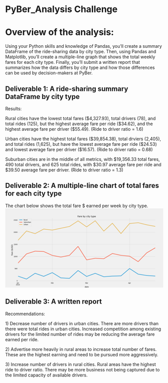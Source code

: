 # PyBer_Analysis Challenge

# Overview of the analysis:

Using your Python skills and knowledge of Pandas, you’ll create a summary DataFrame of the ride-sharing data by city type. Then, using Pandas and Matplotlib, you’ll create a multiple-line graph that shows the total weekly fares for each city type. Finally, you’ll submit a written report that summarizes how the data differs by city type and how those differences can be used by decision-makers at PyBer.

## Deliverable 1: A ride-sharing summary DataFrame by city type
<p> Results:
<p> Rural cities have the lowest total fares ($4,327.93), total drivers (78), and total rides (125), but the highest average fare per ride ($34.62), and the highest average fare per driver ($55.49). (Ride to driver ratio = 1.6)
<p> Urban cities have the highest total fares ($39,854.38), total drviers (2,405), and total rides (1,625), but have the lowest average fare per ride ($24.53) and lowest average fare per driver ($16.57). (Ride to driver ratio = 0.68)
<p> Suburban cities are in the middle of all metrics, with $19,356.33 total fares, 490 total drivers, and 625 total rides, with $30.97 average fare per ride and $39.50 average fare per driver. (Ride to driver ratio = 1.3)

## Deliverable 2: A multiple-line chart of total fares for each city type
<p>The chart below shows the total fare $ earned per week by city type.
<img src="Analysis/PyBer_fare_summary.png">

## Deliverable 3: A written report
<p> Recommendations:
<p> 1) Decrease number of drivers in urban cities. There are more drivers than there were total rides in urban cities. Increased competition among existing drivers for the limited number of rides may be reducing the average fare earned per ride.
<p> 2) Advertise more heavily in rural areas to increase total number of fares. These are the highest earning and need to be pursued more aggressively.
<p> 3) Increase number of drivers in rural cities. Rural areas have the highest ride to driver ratio. There may be more business not being captured due to the limited capacity of available drivers.   
